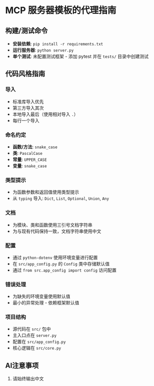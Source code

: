# MCP 服务器模板的代理指南

## 构建/测试命令
- **安装依赖**: `pip install -r requirements.txt`
- **运行服务器**: `python server.py`
- **单个测试**: 未配置测试框架 - 添加 pytest 并在 `tests/` 目录中创建测试

## 代码风格指南

### 导入
- 标准库导入优先
- 第三方导入其次
- 本地导入最后（使用相对导入 `.`）
- 每行一个导入

### 命名约定
- **函数/方法**: `snake_case`
- **类**: `PascalCase`
- **常量**: `UPPER_CASE`
- **变量**: `snake_case`

### 类型提示
- 为函数参数和返回值使用类型提示
- 从 `typing` 导入: `Dict`, `List`, `Optional`, `Union`, `Any`

### 文档
- 为模块、类和函数使用三引号文档字符串
- 为与现有代码保持一致，文档字符串使用中文

### 配置
- 通过 `python-dotenv` 使用环境变量进行配置
- 在 `src/app_config.py` 的 `Config` 类中存储默认值
- 通过 `from src.app_config import config` 访问配置

### 错误处理
- 为缺失的环境变量使用默认值
- 最小的异常处理 - 依赖框架默认值

### 项目结构
- 源代码在 `src/` 包中
- 主入口点在 `server.py`
- 配置在 `src/app_config.py`
- 核心逻辑在 `src/core.py`

## AI注意事项
1. 请始终输出中文